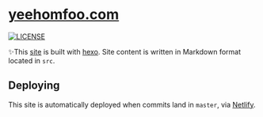 # [yeehomfoo.com]((https://yeehomfoo.com))

[![LICENSE](https://img.shields.io/badge/license-MIT-lightgrey.svg)](https://raw.githubusercontent.com/yeehomfoo/www.yeehomfoo.com/master/LICENSE)

:sparkles:This [site](https://yeehomfoo.com) is built with [hexo](https://hexo.io/). Site content is written in Markdown format located in `src`.

## Deploying
This site is automatically deployed when commits land in `master`, via [Netlify](https://www.netlify.com/).
